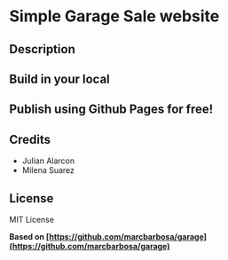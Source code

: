 # Simple Garage Sale website

## Description

## Build in your local

## Publish using Github Pages for free!

## Credits

* Julian Alarcon
* Milena Suarez

## License

MIT License

**Based on [https://github.com/marcbarbosa/garage](https://github.com/marcbarbosa/garage)**
